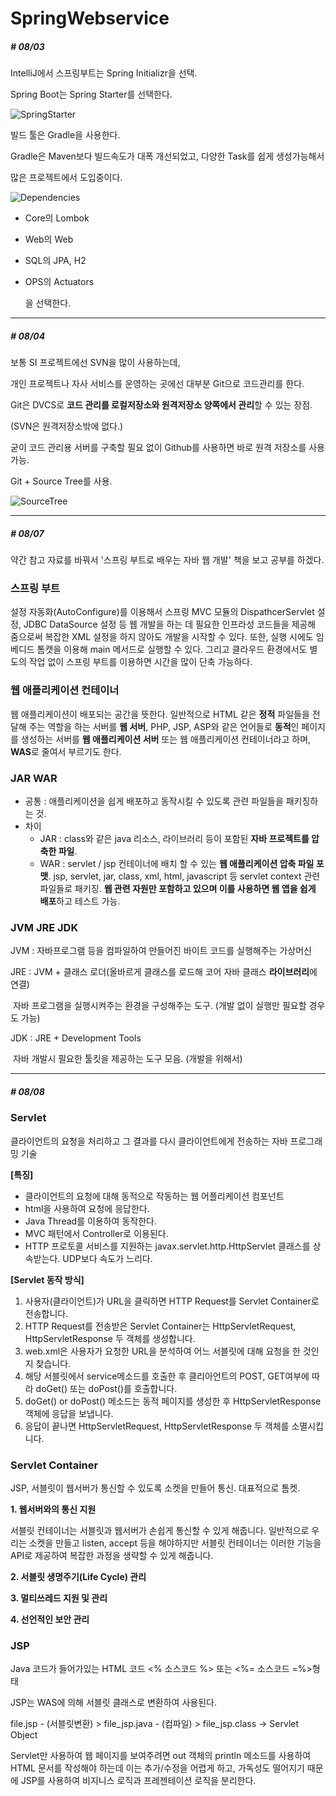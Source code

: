 # SpringWebservice



##### # 08/03 

IntelliJ에서 스프링부트는 Spring Initializr을 선택.

Spring Boot는 Spring Starter를 선택한다.

![SpringStarter](./img/SpringStarter.PNG)

빌드 툴은 Gradle을 사용한다.

Gradle은 Maven보다 빌드속도가 대폭 개선되었고, 다양한 Task를 쉽게 생성가능해서

많은 프로젝트에서 도입중이다.

![Dependencies](./img/Dependencies.PNG)

- Core의 Lombok

- Web의 Web

- SQL의 JPA, H2

- OPS의 Actuators

  을 선택한다.
  
  

------------------



##### # 08/04

보통 SI 프로젝트에선 SVN을 많이 사용하는데,

개인 프로젝트나 자사 서비스를 운영하는 곳에선 대부분 Git으로 코드관리를 한다.

Git은 DVCS로 **코드 관리를 로컬저장소와 원격저장소 양쪽에서 관리**할 수 있는 장점.

(SVN은 원격저장소밖에 없다.)

굳이 코드 관리용 서버를 구축할 필요 없이 Github를 사용하면 바로 원격 저장소를 사용 가능.

Git + Source Tree를 사용.

![SourceTree](./img/SourceTree.PNG)



--------------



##### # 08/07

약간 참고 자료를 바꿔서 '스프링 부트로 배우는 자바 웹 개발' 책을 보고 공부를 하겠다.

### **스프링 부트**

설정 자동화(AutoConfigure)를 이용해서 
스프링 MVC 모듈의 DispathcerServlet 설정, JDBC DataSource 설정 등 
웹 개발을 하는 데 필요한 인프라성 코드들을 제공해 줌으로써 
복잡한 XML 설정을 하지 않아도 개발을 시작할 수 있다.
또한, 실행 시에도 임베디드 톰캣을 이용해 main 메서드로 실행할 수 있다.
그리고 클라우드 환경에서도 별도의 작업 없이 스프링 부트를 이용하면 시간을 많이 단축 가능하다.

### **웹 애플리케이션 컨테이너**

웹 애플리케이션이 배포되는 공간을 뜻한다.
일반적으로 HTML 같은 **정적** 파일들을 전달해 주는 역할을 하는 서버를 **웹 서버**,
PHP, JSP, ASP와 같은 언어들로 **동적**인 페이지를 생성하는 서버를 **웹 애플리케이션 서버** 또는
웹 애플리케이션 컨테이너라고 하며, **WAS**로 줄여서 부르기도 한다.

### JAR WAR

* 공통 : 애플리케이션을 쉽게 배포하고 동작시킬 수 있도록 관련 파일들을 패키징하는 것.
* 차이 
  * JAR : class와 같은 java 리소스, 라이브러리 등이 포함된 **자바 프로젝트를 압축한 파일**.
  * WAR : servlet / jsp 컨테이너에 배치 할 수 있는 **웹 애플리케이션 압축 파일 포맷**.
    jsp, servlet, jar, class, xml, html, javascript 등 servlet context 관련 파일들로 패키징.
    **웹 관련 자원만 포함하고 있으며 이를 사용하면 웹 앱을 쉽게 배포**하고 테스트 가능.

### JVM JRE JDK

JVM : 자바프로그램 등을 컴파일하여 만들어진 바이트 코드를 실행해주는 가상머신

JRE : JVM + 클래스 로더(올바르게 클래스를 로드해 코어 자바 클래스 **라이브러리**에 연결)

​		자바 프로그램을 실행시켜주는 환경을 구성해주는 도구. (개발 없이 실행만 필요할 경우도 가능)

JDK : JRE + Development Tools

​		자바 개발시 필요한 툴킷을 제공하는 도구 모음. (개발을 위해서)



-----------



##### # 08/08

### Servlet

클라이언트의 요청을 처리하고 그 결과를 다시 클라이언트에게 전송하는 자바 프로그래밍 기술

**[특징]**

* 클라이언트의 요청에 대해 동적으로 작동하는 웹 어플리케이션 컴포넌트
* html을 사용하여 요청에 응답한다.
* Java Thread를 이용하여 동작한다.
* MVC 패턴에서 Controller로 이용된다.
* HTTP 프로토콜 서비스를 지원하는 javax.servlet.http.HttpServlet 클래스를 상속받는다. UDP보다 속도가 느리다.

**[Servlet 동작 방식]**

1. 사용자(클라이언트)가 URL을 클릭하면 HTTP Request를 Servlet Container로 전송합니다.
2. HTTP Request를 전송받은 Servlet Container는 HttpServletRequest, HttpServletResponse 두 객체를 생성합니다.
3. web.xml은 사용자가 요청한 URL을 분석하여 어느 서블릿에 대해 요청을 한 것인지 찾습니다.
4. 해당 서블릿에서 service메소드를 호출한 후 클리아언트의 POST, GET여부에 따라 doGet() 또는 doPost()를 호출합니다.
5. doGet() or doPost() 메소드는 동적 페이지를 생성한 후 HttpServletResponse객체에 응답을 보냅니다.
6. 응답이 끝나면 HttpServletRequest, HttpServletResponse 두 객체를 소멸시킵니다.

### Servlet Container

JSP, 서블릿이 웹서버가 통신할 수 있도록 소켓을 만들어 통신. 대표적으로 톰켓.

  **1. 웹서버와의 통신 지원**

서블릿 컨테이너는 서블릿과 웹서버가 손쉽게 통신할 수 있게 해줍니다.
일반적으로 우리는 소켓을 만들고 listen, accept 등을 해야하지만 
서블릿 컨테이너는 이러한 기능을 API로 제공하여 복잡한 과정을 생략할 수 있게 해줍니다.

  **2. 서블릿 생명주기(Life Cycle) 관리** 

  **3. 멀티쓰레드 지원 및 관리**

  **4. 선언적인 보안 관리** 

### JSP

Java 코드가 들어가있는 HTML 코드 <% 소스코드 %> 또는 <%= 소스코드 =%>형태

JSP는 WAS에 의해 서블릿 클래스로 변환하여 사용된다.

file.jsp - (서블릿변환) > file_jsp.java - (컴파일) > file_jsp.class -> Servlet Object

Servlet만 사용하여 웹 페이지를 보여주려면 out 객체의 println 메소드를 사용하여 HTML 문서를 작성해야 하는데 이는 추가/수정을 어렵게 하고, 가독성도 떨어지기 때문에 JSP를 사용하여 비지니스 로직과 프레젠테이션 로직을 분리한다.



